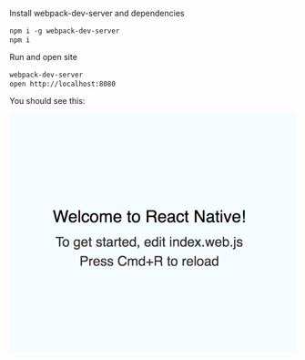 Install webpack-dev-server and dependencies

```
npm i -g webpack-dev-server
npm i
```

Run and open site
```
webpack-dev-server
open http://localhost:8080
```

You should see this:

![RN Welcome Screen](welcome.png)
